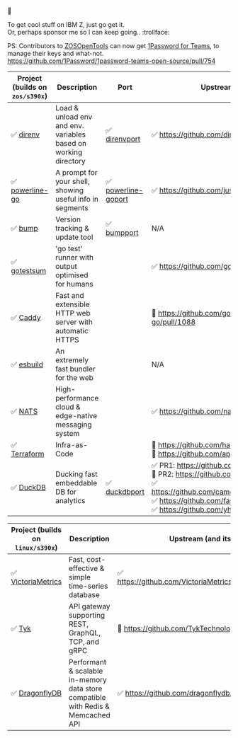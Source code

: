 :pinched_fingers:

To get cool stuff on IBM Z, just go get it.  
Or, perhaps sponsor me so I can keep going.. :trollface:

PS: Contributors to [ZOSOpenTools](https://github.com/ZOSOpenTools) can now get [1Password for Teams](https://1password.com/teams/), to manage their keys and what-not.  
https://github.com/1Password/1password-teams-open-source/pull/754


| Project (builds on `zos/s390x`)                                              | Description                                                     | Port                                                                                    | Upstream (and its upstream)                                                                                                                                                                                                                                                                                                                                                       | Tests              |
|------------------------------------------------------------------------------|-----------------------------------------------------------------|-----------------------------------------------------------------------------------------|-----------------------------------------------------------------------------------------------------------------------------------------------------------------------------------------------------------------------------------------------------------------------------------------------------------------------------------------------------------------------------------|--------------------|
| :white_check_mark: [direnv](https://github.com/direnv/direnv)                | Load & unload env and env. variables based on working directory | :white_check_mark: [direnvport](https://github.com/ZOSOpenTools/direnvport)             | :white_check_mark: https://github.com/direnv/direnv/pull/1094                                                                                                                                                                                                                                                                                                                     | :white_check_mark: |
| :white_check_mark: [powerline-go](https://github.com/justjanne/powerline-go) | A prompt for your shell, showing useful info in segments        | :white_check_mark: [powerline-goport](https://github.com/zosopentools/powerline-goport) | :white_check_mark: https://github.com/justjanne/powerline-go/pull/381                                                                                                                                                                                                                                                                                                             | :white_check_mark: |
| :white_check_mark: [bump](https://github.com/wader/bump)                     | Version tracking & update tool                                  | :white_check_mark: [bumpport](https://github.com/zosopentools/bumpport)                 | N/A                                                                                                                                                                                                                                                                                                                                                                               | :white_check_mark: |
| :white_check_mark: [gotestsum](https://github.com/gotestyourself/gotestsum)  | 'go test' runner with output optimised for humans               |                                                                                         | :white_check_mark: https://github.com/gotestyourself/gotestsum/pull/334                                                                                                                                                                                                                                                                                                           | :construction:     |
| :white_check_mark: [Caddy](https://github.com/caddyserver/caddy)             | Fast and extensible HTTP web server with automatic HTTPS        |                                                                                         | :construction: https://github.com/google/certificate-transparency-go/pull/1088                                                                                                                                                                                                                                                                                                    | :construction:     |
| :white_check_mark: [esbuild](https://github.com/evanw/esbuild)               | An extremely fast bundler for the web                           |                                                                                         | N/A                                                                                                                                                                                                                                                                                                                                                                               | :construction:     |
| :white_check_mark: [NATS](https://github.com/nats-io/nats-server)            | High-performance cloud & edge-native messaging system           |                                                                                         | :white_check_mark: https://github.com/nats-io/nats-server/pull/4209                                                                                                                                                                                                                                                                                                               | :construction:     |
| :white_check_mark: [Terraform](https://github.com/hashicorp/terraform)       | Infra-as-Code                                                   |                                                                                         | :construction: https://github.com/hashicorp/terraform/pull/33305 <br/> :construction: https://github.com/apparentlymart/go-userdirs/pull/2 <br/>                                                                                                                                                                                                                                  | :construction:     |
| :white_check_mark: [DuckDB](https://github.com/duckdb/duckdb)                | Ducking fast embeddable DB for analytics                        | :white_check_mark: [duckdbport](https://github.com/ZOSOpenTools/duckdbport)             | :white_check_mark: PR1: https://github.com/duckdb/duckdb/pull/7805 <br/> :construction: PR2: https://github.com/duckdb/duckdb/pull/7973 <br/> :white_check_mark: https://github.com/cameron314/concurrentqueue/pull/346 <br/> :white_check_mark: https://github.com/fastfloat/fast_float/pull/207 <br/> :white_check_mark: https://github.com/yhirose/cpp-httplib/pull/1581 <br/> | :construction:     |


| Project (builds on `linux/s390x`)                                                        | Description                                                                      | Upstream (and its upstream)                                                     | Tests              |
|------------------------------------------------------------------------------------------|----------------------------------------------------------------------------------|---------------------------------------------------------------------------------|--------------------|
| :white_check_mark: [VictoriaMetrics](https://github.com/VictoriaMetrics/VictoriaMetrics) | Fast, cost-effective & simple time-series database                               | :white_check_mark: https://github.com/VictoriaMetrics/VictoriaMetrics/pull/3870 | :white_check_mark: |
| :white_check_mark: [Tyk](https://github.com/tyktechnologies/tyk)                         | API gateway supporting REST, GraphQL, TCP, and gRPC                              | :construction: https://github.com/TykTechnologies/tyk/pull/4777                 | :white_check_mark: |
| :white_check_mark: [DragonflyDB](https://github.com/dragonflydb/dragonfly)               | Performant & scalable in-memory data store compatible with Redis & Memcached API | :white_check_mark: https://github.com/dragonflydb/dragonfly/pull/1214           |                    |
